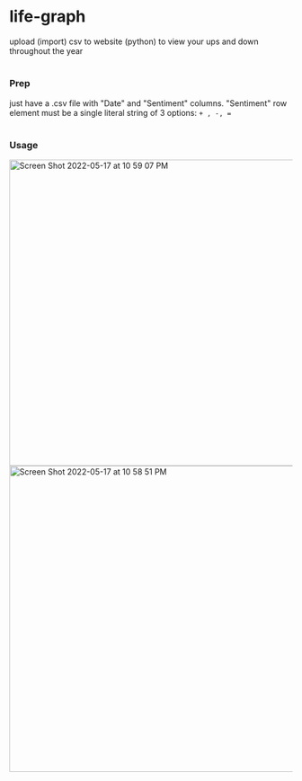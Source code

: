 # life-graph
upload (import) csv to website (python) to view your ups and down throughout the year

#
### Prep ###
just have a .csv file with "Date" and "Sentiment" columns. "Sentiment" row element must be a single literal string of 3 options: `+ , -, =`

#
### Usage ###
<img width="545" alt="Screen Shot 2022-05-17 at 10 59 07 PM" src="https://user-images.githubusercontent.com/30352270/168968538-544543dd-659b-4ec5-9ed9-6dbaf4ca4d40.png">

<img width="545" alt="Screen Shot 2022-05-17 at 10 58 51 PM" src="https://user-images.githubusercontent.com/30352270/168968548-52af1db8-456e-4262-8c67-1165945afbcd.png">
